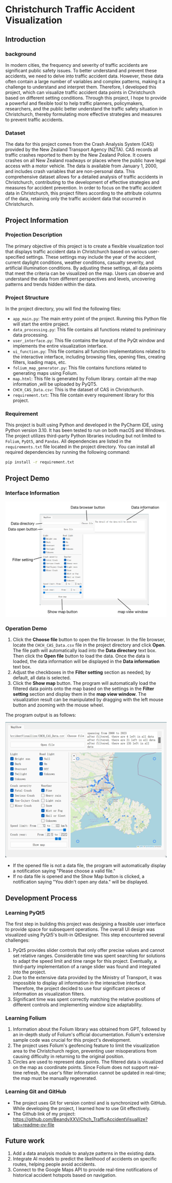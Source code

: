 # Christchurch Traffic Accident Visualization

## Introduction

### background

In modern cities, the frequency and severity of traffic accidents are significant public safety issues. To better understand and prevent these accidents, we need to delve into traffic accident data. However, these data often contain a large number of variables and complex patterns, making it a challenge to understand and interpret them. Therefore, I developed this project, which can visualize traffic accident data points in Christchurch based on different setting conditions. Through this project, I hope to provide a powerful and flexible tool to help traffic planners, policymakers, researchers, and the public better understand the traffic safety situation in Christchurch, thereby formulating more effective strategies and measures to prevent traffic accidents.

### Dataset

The data for this project comes from the Crash Analysis System (CAS) provided by the New Zealand Transport Agency (NZTA). CAS records all traffic crashes reported to them by the New Zealand Police. It covers crashes on all New Zealand roadways or places where the public have legal access with a motor vehicle. The data is available from January 1, 2000, and includes crash variables that are non-personal data. This comprehensive dataset allows for a detailed analysis of traffic accidents in Christchurch, contributing to the development of effective strategies and measures for accident prevention. In order to focus on the traffic accident data in Christchurch, this project filters according to the attribute columns of the data, retaining only the traffic accident data that occurred in Christchurch. 

## Project Information

### Projection Description

The primary objective of this project is to create a flexible visualization tool that displays traffic accident data in Christchurch based on various user-specified settings. These settings may include the year of the accident, current daylight conditions, weather conditions, casualty severity, and artificial illumination conditions. By adjusting these settings, all data points that meet the criteria can be visualized on the map. Users can observe and understand the data from different perspectives and levels, uncovering patterns and trends hidden within the data.

### Project Structure

In the project directory, you will find the following files:

- `app_main.py`: The main entry point of the project. Running this Python file will start the entire project.
- `data_processing.py`: This file contains all functions related to preliminary data processing.
- `user_interface.py`: This file contains the layout of the PyQt window and implements the entire visualization interface.
- `ui_function.py`: This file contains all function implementations related to the interactive interface, including browsing files, opening files, creating filters, loading maps, etc.
- `folium_map_generator.py`: This file contains functions related to generating maps using Folium.
- `map.html`: This file is generated by Folium library. contain all the map information ,will be uploaded by PyQT5.
- `CHCH_CAS_Data.csv`: This is the dataset of CAS in Christchurch.
- `requirement.txt`: This file contain every requirement library for this project.

### Requirement

This project is built using Python and developed in the PyCharm IDE, using Python version 3.10. It has been tested to run on both macOS and Windows. The project utilizes third-party Python libraries including but not limited to `Folium`, `PyQt5`, and `Pandas`. All dependencies are listed in the `requirements.txt` file located in the project directory. You can install all required dependencies by running the following command:

```bash
pip install -r requirement.txt
```



## Project Demo

### Interface Information

![image-20240522102507615](readme_img/interface_informaton.png)

### Operation Demo

1. Click the **Choose file** button to open the file browser. In the file browser, locate the `CHCH_CAS_Data.csv` file in the project directory and click **Open**. The file path will automatically load into the **Data directory** text box. Then click the **Open file** button to load the data. Once the data is loaded, the data information will be displayed in the **Data information** text box.
2. Adjust the checkboxes in the **Filter setting** section as needed; by default, all data is selected.
3. Click the **Show map** button. The program will automatically load the filtered data points onto the map based on the settings in the **Filter setting** section and display them in the **map view window**. The visualization result can be manipulated by dragging with the left mouse button and zooming with the mouse wheel.

The program output is as follows:

![image-20240522104638332](readme_img/project_output.png)

* If the opened file is not a data file, the program will automatically display a notification saying "Please choose a valid file."
* If no data file is opened and the Show Map button is clicked, a notification saying "You didn't open any data." will be displayed.

## Development Process
### Learning PyQt5
The first step in building this project was designing a feasible user interface to provide space for subsequent operations. The overall UI design was visualized using PyQt5's built-in QtDesigner. This step encountered several challenges:
1. PyQt5 provides slider controls that only offer precise values and cannot set relative ranges. Considerable time was spent searching for solutions to adapt the speed limit and time range for this project. Eventually, a third-party implementation of a range slider was found and integrated into the project.
2. Due to the extensive data provided by the Ministry of Transport, it was impossible to display all information in the interactive interface. Therefore, the project decided to use four significant pieces of information as visualization filters.
3. Significant time was spent correctly matching the relative positions of different controls and implementing window size adaptability.
### Learning Folium
1. Information about the Folium library was obtained from GPT, followed by an in-depth study of Folium's official documentation. Folium's extensive sample code was crucial for this project's development.
2. The project uses Folium's geofencing feature to limit the visualization area to the Christchurch region, preventing user misoperations from causing difficulty in returning to the original position.
3. Circles are used to represent data points. The filtered data is visualized on the map as coordinate points.
Since Folium does not support real-time refresh, the user's filter information cannot be updated in real-time; the map must be manually regenerated.
### Learning Git and GitHub
* The project uses Git for version control and is synchronized with GitHub. While developing the project, I learned how to use Git effectively.
* The Github link of my project: https://github.com/BeandyXXV/Chch_TrafficAccidentVisuallize?tab=readme-ov-file
## Future work
1. Add a data analysis module to analyze patterns in the existing data.
2. Integrate AI models to predict the likelihood of accidents on specific routes, helping people avoid accidents.
3. Connect to the Google Maps API to provide real-time notifications of historical accident hotspots based on navigation.